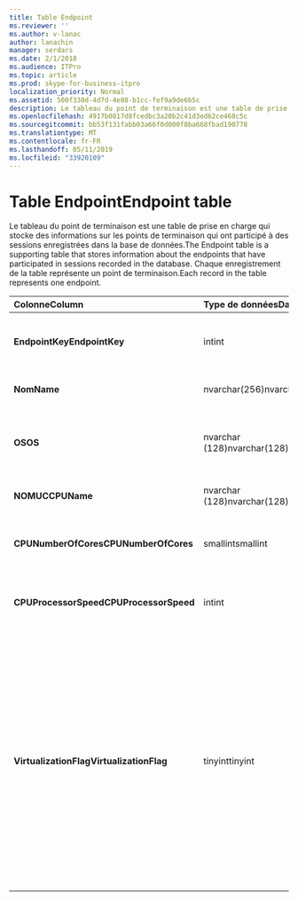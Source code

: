 ```yaml
---
title: Table Endpoint
ms.reviewer: ''
ms.author: v-lanac
author: lanachin
manager: serdars
ms.date: 2/1/2018
ms.audience: ITPro
ms.topic: article
ms.prod: skype-for-business-itpro
localization_priority: Normal
ms.assetid: 500f330d-4d7d-4e88-b1cc-fef9a9de6b5c
description: Le tableau du point de terminaison est une table de prise en charge qui stocke des informations sur les points de terminaison qui ont participé à des sessions enregistrées dans la base de données. Chaque enregistrement de la table représente un point de terminaison.
ms.openlocfilehash: 4917b0817d8fcedbc3a20b2c41d3ed62ce468c5c
ms.sourcegitcommit: bb53f131fabb03a66f0d000f8ba668fbad190778
ms.translationtype: MT
ms.contentlocale: fr-FR
ms.lasthandoff: 05/11/2019
ms.locfileid: "33920109"
---
```

# <a name="endpoint-table"></a><span data-ttu-id="88eef-104">Table Endpoint</span><span class="sxs-lookup"><span data-stu-id="88eef-104">Endpoint table</span></span>
 
<span data-ttu-id="88eef-105">Le tableau du point de terminaison est une table de prise en charge qui stocke des informations sur les points de terminaison qui ont participé à des sessions enregistrées dans la base de données.</span><span class="sxs-lookup"><span data-stu-id="88eef-105">The Endpoint table is a supporting table that stores information about the endpoints that have participated in sessions recorded in the database.</span></span> <span data-ttu-id="88eef-106">Chaque enregistrement de la table représente un point de terminaison.</span><span class="sxs-lookup"><span data-stu-id="88eef-106">Each record in the table represents one endpoint.</span></span>
  
|<span data-ttu-id="88eef-107">**Colonne**</span><span class="sxs-lookup"><span data-stu-id="88eef-107">**Column**</span></span>|<span data-ttu-id="88eef-108">**Type de données**</span><span class="sxs-lookup"><span data-stu-id="88eef-108">**Data Type**</span></span>|<span data-ttu-id="88eef-109">**Clé/Index**</span><span class="sxs-lookup"><span data-stu-id="88eef-109">**Key/Index**</span></span>|<span data-ttu-id="88eef-110">**Détails**</span><span class="sxs-lookup"><span data-stu-id="88eef-110">**Details**</span></span>|
|:-----|:-----|:-----|:-----|
|<span data-ttu-id="88eef-111">**EndpointKey**</span><span class="sxs-lookup"><span data-stu-id="88eef-111">**EndpointKey**</span></span> <br/> |<span data-ttu-id="88eef-112">int</span><span class="sxs-lookup"><span data-stu-id="88eef-112">int</span></span>  <br/> |<span data-ttu-id="88eef-113">Principal</span><span class="sxs-lookup"><span data-stu-id="88eef-113">Primary</span></span>  <br/> |<span data-ttu-id="88eef-114">Numéro unique identifiant ce point de terminaison.</span><span class="sxs-lookup"><span data-stu-id="88eef-114">Unique number identifying this endpoint.</span></span>  <br/> |
|<span data-ttu-id="88eef-115">**Nom**</span><span class="sxs-lookup"><span data-stu-id="88eef-115">**Name**</span></span> <br/> |<span data-ttu-id="88eef-116">nvarchar(256)</span><span class="sxs-lookup"><span data-stu-id="88eef-116">nvarchar(256)</span></span>  <br/> |<span data-ttu-id="88eef-117">Unique</span><span class="sxs-lookup"><span data-stu-id="88eef-117">Unique</span></span>  <br/> |<span data-ttu-id="88eef-118">Nom du point de terminaison.</span><span class="sxs-lookup"><span data-stu-id="88eef-118">Endpoint name.</span></span>  <br/> |
|<span data-ttu-id="88eef-119">**OS**</span><span class="sxs-lookup"><span data-stu-id="88eef-119">**OS**</span></span> <br/> |<span data-ttu-id="88eef-120">nvarchar (128)</span><span class="sxs-lookup"><span data-stu-id="88eef-120">nvarchar(128)</span></span>  <br/> | <br/> |<span data-ttu-id="88eef-121">Système d’exploitation (OS) du point de terminaison.</span><span class="sxs-lookup"><span data-stu-id="88eef-121">Operating system (OS) of the endpoint.</span></span>  <br/> |
|<span data-ttu-id="88eef-122">**NOMUC**</span><span class="sxs-lookup"><span data-stu-id="88eef-122">**CPUName**</span></span> <br/> |<span data-ttu-id="88eef-123">nvarchar (128)</span><span class="sxs-lookup"><span data-stu-id="88eef-123">nvarchar(128)</span></span>  <br/> ||<span data-ttu-id="88eef-124">Nom de l’UC du point de terminaison.</span><span class="sxs-lookup"><span data-stu-id="88eef-124">CPU name of the endpoint.</span></span>  <br/> |
|<span data-ttu-id="88eef-125">**CPUNumberOfCores**</span><span class="sxs-lookup"><span data-stu-id="88eef-125">**CPUNumberOfCores**</span></span> <br/> |<span data-ttu-id="88eef-126">smallint</span><span class="sxs-lookup"><span data-stu-id="88eef-126">smallint</span></span>  <br/> ||<span data-ttu-id="88eef-127">Nombre de cœurs d’UC du point de terminaison.</span><span class="sxs-lookup"><span data-stu-id="88eef-127">Number of CPU cores of the endpoint.</span></span>  <br/> |
|<span data-ttu-id="88eef-128">**CPUProcessorSpeed**</span><span class="sxs-lookup"><span data-stu-id="88eef-128">**CPUProcessorSpeed**</span></span> <br/> |<span data-ttu-id="88eef-129">int</span><span class="sxs-lookup"><span data-stu-id="88eef-129">int</span></span>  <br/> ||<span data-ttu-id="88eef-130">Vitesse du processeur du point de terminaison.</span><span class="sxs-lookup"><span data-stu-id="88eef-130">CPU processor speed of the endpoint.</span></span>  <br/> |
|<span data-ttu-id="88eef-131">**VirtualizationFlag**</span><span class="sxs-lookup"><span data-stu-id="88eef-131">**VirtualizationFlag**</span></span> <br/> |<span data-ttu-id="88eef-132">tinyint</span><span class="sxs-lookup"><span data-stu-id="88eef-132">tinyint</span></span>  <br/> || <span data-ttu-id="88eef-133">Indicateur binaire indiquant si le système est exécuté dans un environnement virtualisé :</span><span class="sxs-lookup"><span data-stu-id="88eef-133">Bit flag that indicates if the system is running in a virtualized environment:</span></span> <br/>  <span data-ttu-id="88eef-134">0 x 0000 - aucun</span><span class="sxs-lookup"><span data-stu-id="88eef-134">0x0000 - None</span></span> <br/>  <span data-ttu-id="88eef-135">0 x 0001 - HyperV</span><span class="sxs-lookup"><span data-stu-id="88eef-135">0x0001 - HyperV</span></span> <br/>  <span data-ttu-id="88eef-136">0 x 0002 - VMWare</span><span class="sxs-lookup"><span data-stu-id="88eef-136">0x0002 - VMWare</span></span> <br/>  <span data-ttu-id="88eef-137">0 x 0004 - virtual PC</span><span class="sxs-lookup"><span data-stu-id="88eef-137">0x0004 - Virtual PC</span></span> <br/>  <span data-ttu-id="88eef-138">0 x 0008 - PC Xen</span><span class="sxs-lookup"><span data-stu-id="88eef-138">0x0008 - Xen PC</span></span> <br/> |
   


